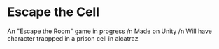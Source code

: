 # Escape the Cell
An "Escape the Room" game in progress
/n Made on Unity
/n Will have character trappped in a prison cell in alcatraz

